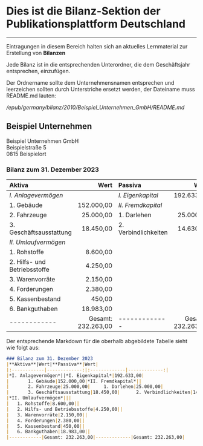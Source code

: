 # Dies ist die Bilanz-Sektion der Publikationsplattform Deutschland
---

Eintragungen in diesem Bereich halten sich an aktuelles Lernmaterial zur Erstellung von **Bilanzen**

Jede Bilanz ist in die entsprechenden Unterordner, die dem Geschäftsjahr entsprechen, einzufügen.

Der Ordnername sollte dem Unternehmensnamen entsprechen und leerzeichen sollten durch Unterstriche ersetzt werden, der Dateiname muss README.md lauten:

*/epub/germany/bilanz/2010/Beispiel_Unternehmen_GmbH/README.md*

## Beispiel Unternehmen
Beispiel Unternehmen GmbH  
Beispielstraße 5  
0815 Beispielort  

### Bilanz zum 31. Dezember 2023
|**Aktiva**|Wert|**Passiva**|Wert|  
|:------------|-------------:|:-------------|-------------:|
|*I. Anlagevermögen*||*I. Eigenkapital*|192.633,00|
|       1. Gebäude|152.000,00|*II. Fremdkapital*||
|       2. Fahrzeuge|25.000,00|     1. Darlehen|25.000,00|
|       3. Geschäftsausstattung|18.450,00|      2. Verbindlichkeiten|14.630,00|
|*II. Umlaufvermögen*|||
|   1. Rohstoffe|8.600,00||
|   2. Hilfs- und Betriebsstoffe|4.250,00||
|   3. Warenvorräte|2.150,00||
|   4. Forderungen|2.380,00||
|   5. Kassenbestand|450,00||
|   6. Bankguthaben|18.983,00||
|------------|Gesamt: 232.263,00|-------------|Gesamt: 232.263,00|

Der entsprechende Markdown für die oberhalb abgebildete Tabelle sieht wie folgt aus:  
```markdown
### Bilanz zum 31. Dezember 2023
|**Aktiva**|Wert|**Passiva**|Wert|  
|:------------|-------------:|:-------------|-------------:|
|*I. Anlagevermögen*||*I. Eigenkapital*|192.633,00|
|       1. Gebäude|152.000,00|*II. Fremdkapital*||
|       2. Fahrzeuge|25.000,00|     1. Darlehen|25.000,00|
|       3. Geschäftsausstattung|18.450,00|      2. Verbindlichkeiten|14.630,00|
|*II. Umlaufvermögen*|||
|   1. Rohstoffe|8.600,00||
|   2. Hilfs- und Betriebsstoffe|4.250,00||
|   3. Warenvorräte|2.150,00||
|   4. Forderungen|2.380,00||
|   5. Kassenbestand|450,00||
|   6. Bankguthaben|18.983,00||
|------------|Gesamt: 232.263,00|-------------|Gesamt: 232.263,00|
```